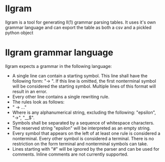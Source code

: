 # llgram
llgram is a tool for generating ll(1) grammar parsing tables. It uses it's own grammar language and can export the table as both a csv and a pickled python object

# llgram grammar language
llgram expects a grammar in the following language:
+ A single line can contain a starting symbol. This line shall have the following form: "-> <symbol>". If this line is omitted, the first nonterminal symbol will be considered the starting symbol. Multiple lines of this format will result in an error.
+ Every other line contains a single rewriting rule.
+ The rules look as follows:
 + "<symbol> -> <symbol> <symbol> ..."
 + Where <symbol> is any alphanumerical string, excluding the following: "epsilon", "->", "__$".
 + Symbols shall be separated by a sequence of whitespace characters.
 + The reserved string "epsilon" will be interpreted as an empty string.
+ Every symbol that appears on the left of at least one rule is considered a nonterminal. Every other symbol is considered a terminal. There is no restriction on the form terminal and nonterminal symbols can take.
+ Lines starting with "#" will be ignored by the parser and can be used for comments. Inline comments are not currently supported.